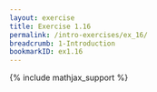```yaml
---
layout: exercise
title: Exercise 1.16
permalink: /intro-exercises/ex_16/
breadcrumb: 1-Introduction
bookmarkID: ex1.16
---
```


{% include mathjax_support %}
